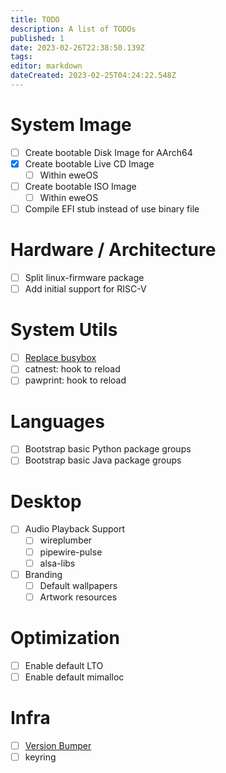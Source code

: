 ```yaml
---
title: TODO
description: A list of TODOs
published: 1
date: 2023-02-26T22:38:50.139Z
tags: 
editor: markdown
dateCreated: 2023-02-25T04:24:22.548Z
---
```


# System Image

- [ ] Create bootable Disk Image for AArch64
- [x] Create bootable Live CD Image
  - [ ] Within eweOS
- [ ] Create bootable ISO Image
  - [ ] Within eweOS
- [ ] Compile EFI stub instead of use binary file

# Hardware / Architecture

- [ ] Split linux-firmware package
- [ ] Add initial support for RISC-V

# System Utils

- [ ] [Replace busybox](/dev/todo/replace-busybox)
- [ ] catnest: hook to reload
- [ ] pawprint: hook to reload

# Languages

- [ ] Bootstrap basic Python package groups
- [ ] Bootstrap basic Java package groups

# Desktop

- [ ] Audio Playback Support
	- [ ] wireplumber
  - [ ] pipewire-pulse
  - [ ] alsa-libs
- [ ] Branding
	- [ ] Default wallpapers
  - [ ] Artwork resources

# Optimization

- [ ] Enable default LTO
- [ ] Enable default mimalloc

# Infra

- [ ] [Version Bumper](/dev/todo/version-bumper)
- [ ] keyring